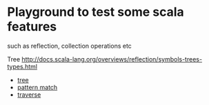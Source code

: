 # Playground to test some scala features

such as reflection, collection operations etc

Tree  http://docs.scala-lang.org/overviews/reflection/symbols-trees-types.html

- [tree](tree.sc)
- [pattern match](treeMatch.sc)
- [traverse](treeTraverse.sc)

